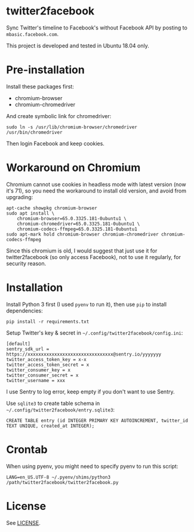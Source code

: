 # twitter2facebook

Sync Twitter's timeline to Facebook's without Facebook API by posting to `mbasic.facebook.com`.

This project is developed and tested in Ubuntu 18.04 only.

# Pre-installation

Install these packages first:

* chromium-browser
* chromium-chromedriver

And create symbolic link for chromedriver:

    sudo ln -s /usr/lib/chromium-browser/chromedriver /usr/bin/chromedriver

Then login Facebook and keep cookies.

# Workaround on Chromium

Chromium cannot use cookies in headless mode with latest version (now it's 71), so you need the workaround to install old version, and avoid from upgrading:

    apt-cache showpkg chromium-browser
    sudo apt install \
        chromium-browser=65.0.3325.181-0ubuntu1 \
        chromium-chromedriver=65.0.3325.181-0ubuntu1 \
        chromium-codecs-ffmpeg=65.0.3325.181-0ubuntu1
    sudo apt-mark hold chromium-browser chromium-chromedriver chromium-codecs-ffmpeg

Since this chromium is old, I would suggest that just use it for twitter2facebook (so only access Facebook), not to use it regularly, for security reason.

# Installation

Install Python 3 first (I used `pyenv` to run it), then use `pip` to install dependencies:

    pip install -r requirements.txt

Setup Twitter's key & secret in `~/.config/twitter2facebook/config.ini`:

    [default]
    sentry_sdk_url = https://xxxxxxxxxxxxxxxxxxxxxxxxxxxxxxxx@sentry.io/yyyyyyy
    twitter_access_token_key = x-x
    twitter_access_token_secret = x
    twitter_consumer_key = x
    twitter_consumer_secret = x
    twitter_username = xxx

I use Sentry to log error, keep empty if you don't want to use Sentry.

Use `sqlite3` to create table schema in `~/.config/twitter2facebook/entry.sqlite3`:

    CREATE TABLE entry (id INTEGER PRIMARY KEY AUTOINCREMENT, twitter_id TEXT UNIQUE, created_at INTEGER);

# Crontab

When using pyenv, you might need to specify pyenv to run this script:

    LANG=en_US.UTF-8 ~/.pyenv/shims/python3 /path/twitter2facebook/twitter2facebook.py

# License

See [LICENSE](LICENSE).
